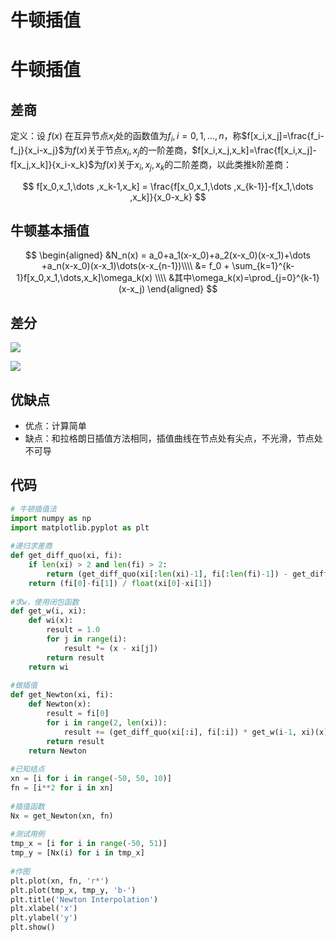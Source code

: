 # 牛顿插值



# 牛顿插值

## 差商
定义：设 $f(x)$ 在互异节点$x_i$处的函数值为$f_i,  i=0,1,\dots,n$，称$f[x_i,x_j]=\frac{f_i-f_j}{x_i-x_j}$为$f(x)$关于节点$x_i,x_j$的一阶差商，$f[x_i,x_j,x_k]=\frac{f[x_i,x_j]-f[x_j,x_k]}{x_i-x_k}$为$f(x)$关于$x_i,x_j,x_k$的二阶差商，以此类推k阶差商：

$$
f[x_0,x_1,\dots ,x_k-1,x_k] = \frac{f[x_0,x_1,\dots ,x_{k-1}]-f[x_1,\dots ,x_k]}{x_0-x_k}
$$

## 牛顿基本插值

$$
\begin{aligned}
&N_n(x) = a_0+a_1(x-x_0)+a_2(x-x_0)(x-x_1)+\dots +a_n(x-x_0)(x-x_1)\dots(x-x_{n-1})\\\\
&= f_0 + \sum_{k=1}^{k-1}f[x_0,x_1,\dots,x_k]\omega_k(x) \\\\
&其中\omega_k(x)=\prod_{j=0}^{k-1}(x-x_j)
\end{aligned}
$$

## 差分

![](https://cdn.jsdelivr.net/gh/vllbc/img4blog//image/%E5%B7%AE%E5%88%86.jpg)

![](https://cdn.jsdelivr.net/gh/vllbc/img4blog//image/%E5%B7%AE%E5%95%86%E4%B8%8E%E5%B7%AE%E5%88%86.png)

## 优缺点

- 优点：计算简单
- 缺点：和拉格朗日插值方法相同，插值曲线在节点处有尖点，不光滑，节点处不可导


## 代码
```python
# 牛顿插值法
import numpy as np
import matplotlib.pyplot as plt
 
#递归求差商
def get_diff_quo(xi, fi):
    if len(xi) > 2 and len(fi) > 2:
        return (get_diff_quo(xi[:len(xi)-1], fi[:len(fi)-1]) - get_diff_quo(xi[1:len(xi)], fi[1:len(fi)])) / float(xi[0] - xi[-1])
    return (fi[0]-fi[1]) / float(xi[0]-xi[1])
 
#求w，使用闭包函数
def get_w(i, xi):
    def wi(x):
        result = 1.0
        for j in range(i):
            result *= (x - xi[j])
        return result
    return wi
 
#做插值
def get_Newton(xi, fi):
    def Newton(x):
        result = fi[0]
        for i in range(2, len(xi)):
            result += (get_diff_quo(xi[:i], fi[:i]) * get_w(i-1, xi)(x))
        return result
    return Newton
 
#已知结点
xn = [i for i in range(-50, 50, 10)]
fn = [i**2 for i in xn]
 
#插值函数
Nx = get_Newton(xn, fn)
 
#测试用例
tmp_x = [i for i in range(-50, 51)]
tmp_y = [Nx(i) for i in tmp_x]
 
#作图
plt.plot(xn, fn, 'r*')
plt.plot(tmp_x, tmp_y, 'b-')
plt.title('Newton Interpolation')
plt.xlabel('x')
plt.ylabel('y')
plt.show()
```
